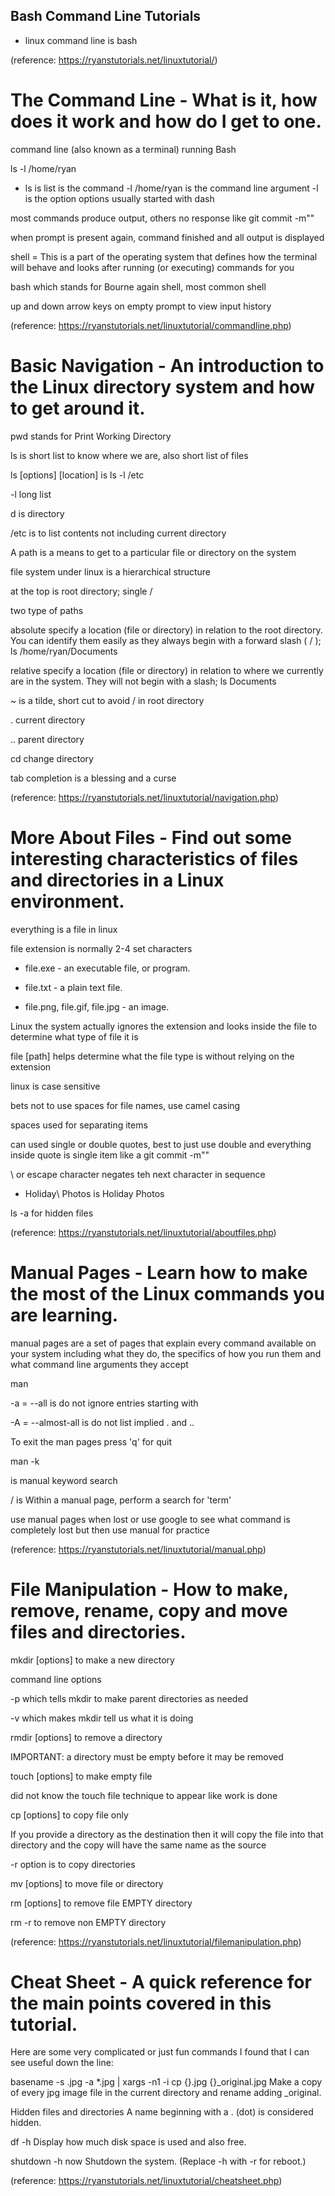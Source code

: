 ## Bash Command Line Tutorials 

- linux command line is bash 

(reference: https://ryanstutorials.net/linuxtutorial/)

# The Command Line - What is it, how does it work and how do I get to one.

command line (also known as a terminal) running Bash

ls -l /home/ryan
- ls is list is the command 
-l /home/ryan is the command line argument
-l is the option
options usually started with dash  

most commands produce output, others no response like git commit -m""

when prompt is present again, command finished and all output is displayed

shell = This is a part of the operating system that defines how the terminal will behave and looks after running (or executing) commands for you

bash which stands for Bourne again shell, most common shell 

up and down arrow keys on empty prompt to view input history

(reference: https://ryanstutorials.net/linuxtutorial/commandline.php)

# Basic Navigation - An introduction to the Linux directory system and how to get around it.

pwd stands for Print Working Directory

ls is short list to know where we are, also short list of files 

ls [options] [location] is ls -l /etc

-l long list 

d is directory 

/etc is to list contents not including current directory 

A path is a means to get to a particular file or directory on the system

file system under linux is a hierarchical structure

at the top is root directory; single /

two type of paths 

absolute specify a location (file or directory) in relation to the root directory. You can identify them easily as they always begin with a forward slash ( / ); ls /home/ryan/Documents

relative  specify a location (file or directory) in relation to where we currently are in the system. They will not begin with a slash; ls Documents 

~ is a tilde, short cut to avoid / in root directory 

. current directory 

.. parent directory

cd change directory 

tab completion is a blessing and a curse 

(reference: https://ryanstutorials.net/linuxtutorial/navigation.php)

# More About Files - Find out some interesting characteristics of files and directories in a Linux environment.

everything is a file in linux 

file extension is normally 2-4 set characters 

- file.exe - an executable file, or program.

- file.txt - a plain text file.

- file.png, file.gif, file.jpg - an image.

Linux the system actually ignores the extension and looks inside the file to determine what type of file it is

file [path] helps determine what the file type is without relying on the extension

linux is case sensitive 

bets not to use spaces for file names, use camel casing 

spaces used for separating items 

can used single or double quotes, best to just use double and everything inside quote is single item like a git commit -m""

\ or escape character negates teh next character in sequence 

- Holiday\ Photos is Holiday Photos 

ls -a for hidden files 

(reference: https://ryanstutorials.net/linuxtutorial/aboutfiles.php)

# Manual Pages - Learn how to make the most of the Linux commands you are learning.

manual pages are a set of pages that explain every command available on your system including what they do, the specifics of how you run them and what command line arguments they accept

man <command to look up>

-a = --all is do not ignore entries starting with

-A = --almost-all is    do not list implied . and ..

To exit the man pages press 'q' for quit

man -k <search term> is manual keyword search 

/<term> is Within a manual page, perform a search for 'term'

use manual pages when lost or use google to see what command is completely lost but then use manual for practice 

(reference: https://ryanstutorials.net/linuxtutorial/manual.php)

# File Manipulation - How to make, remove, rename, copy and move files and directories.

mkdir [options] <Directory> to make a new directory 

command line options 

-p which tells mkdir to make parent directories as needed 

-v which makes mkdir tell us what it is doing

rmdir [options] <Directory> to remove a directory 

IMPORTANT: a directory must be empty before it may be removed

touch [options] <filename> to make empty file 

did not know the touch file technique to appear like work is done  

cp [options] <source> <destination> to copy file only

If you provide a directory as the destination then it will copy the file into that directory and the copy will have the same name as the source

 -r option is to copy directories

 mv [options] <source> <destination> to move file or directory 

 rm [options] <file> to remove file EMPTY directory

 rm -r to remove non EMPTY directory 

(reference: https://ryanstutorials.net/linuxtutorial/filemanipulation.php)

# Cheat Sheet - A quick reference for the main points covered in this tutorial.

Here are some very complicated or just fun commands I found that I can see useful down the line:

basename -s .jpg -a *.jpg | xargs -n1 -i cp {}.jpg {}_original.jpg
Make a copy of every jpg image file in the current directory and rename adding _original.

Hidden files and directories
A name beginning with a . (dot) is considered hidden.

df -h
Display how much disk space is used and also free.

shutdown -h now
Shutdown the system. (Replace -h with -r for reboot.)


(reference: https://ryanstutorials.net/linuxtutorial/cheatsheet.php)